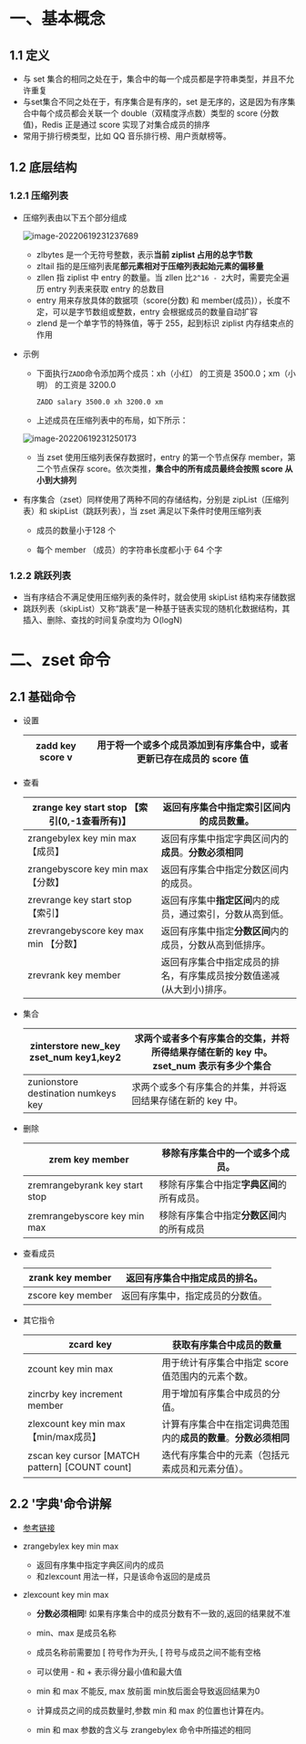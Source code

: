 # 一、基本概念

## 1.1 定义

- 与 set 集合的相同之处在于，集合中的每一个成员都是字符串类型，并且不允许重复
- 与set集合不同之处在于，有序集合是有序的，set 是无序的，这是因为有序集合中每个成员都会关联一个 double（双精度浮点数）类型的 score (分数值)，Redis 正是通过 score 实现了对集合成员的排序
- 常用于排行榜类型，比如 QQ 音乐排行榜、用户贡献榜等。

## 1.2 底层结构

### 1.2.1 压缩列表

- 压缩列表由以下五个部分组成

  ![image-20220619231237689](https://yrecord.oss-cn-hangzhou.aliyuncs.com/picture/202206192312736.png)

  - zlbytes 是一个无符号整数，表示**当前 ziplist 占用的总字节数**
  - zltail 指的是压缩列表尾**部元素相对于压缩列表起始元素的偏移量**
  - zllen 指 ziplist 中 entry 的数量。当 zllen 比`2^16 - 2`大时，需要完全遍历 entry 列表来获取 entry 的总数目
  - entry 用来存放具体的数据项（score(分数) 和 member(成员)），长度不定，可以是字节数组或整数，entry 会根据成员的数量自动扩容
  - zlend 是一个单字节的特殊值，等于 255，起到标识 ziplist 内存结束点的作用

- 示例

  - 下面执行`ZADD`命令添加两个成员：xh（小红） 的工资是 3500.0；xm（小明） 的工资是 3200.0

    ```
    ZADD salary 3500.0 xh 3200.0 xm
    ```

  - 上述成员在压缩列表中的布局，如下所示：

  

  ![image-20220619231250173](https://yrecord.oss-cn-hangzhou.aliyuncs.com/picture/202206192312226.png)

  - 当 zset 使用压缩列表保存数据时，entry 的第一个节点保存 member，第二个节点保存 score。依次类推，**集合中的所有成员最终会按照 score 从小到大排列**

- 有序集合（zset）同样使用了两种不同的存储结构，分别是 zipList（压缩列表）和 skipList（跳跃列表），当 zset 满足以下条件时使用压缩列表

  - 成员的数量小于128 个

  - 每个 member （成员）的字符串长度都小于 64 个字

### 1.2.2 跳跃列表

- 当有序结合不满足使用压缩列表的条件时，就会使用 skipList 结构来存储数据
- 跳跃列表（skipList）又称“跳表”是一种基于链表实现的随机化数据结构，其插入、删除、查找的时间复杂度均为 O(logN)

# 二、zset 命令

## 2.1 基础命令

- 设置

  | zadd key score v | 用于将一个或多个成员添加到有序集合中，或者更新已存在成员的 score 值 |
  | ---------------- | ------------------------------------------------------------ |

- 查看

  | zrange key start stop 【索引(0,-1查看所有)】 | 返回有序集合中指定索引区间内的成员数量。                     |
  | -------------------------------------------- | ------------------------------------------------------------ |
  | zrangebylex key min max【成员】              | 返回有序集中指定字典区间内的**成员**。**分数必须相同**       |
  | zrangebyscore key min max 【分数】           | 返回有序集合中指定分数区间内的成员。                         |
  | zrevrange key start stop 【索引】            | 返回有序集中**指定区间**内的成员，通过索引，分数从高到低。   |
  | zrevrangebyscore key max min 【分数】        | 返回有序集中指定**分数区间**内的成员，分数从高到低排序。     |
  | zrevrank key member                          | 返回有序集合中指定成员的排名，有序集成员按分数值递减(从大到小)排序。 |

- 集合

  | zinterstore new_key zset_num key1,key2 | 求两个或者多个有序集合的交集，并将所得结果存储在新的 key 中。zset_num 表示有多少个集合 |
  | -------------------------------------- | ------------------------------------------------------------ |
  | zunionstore destination numkeys key    | 求两个或多个有序集合的并集，并将返回结果存储在新的 key 中。  |

- 删除

  | zrem key member                | 移除有序集合中的一个或多个成员。           |
  | ------------------------------ | ------------------------------------------ |
  | zremrangebyrank key start stop | 移除有序集合中指定**字典区间**的所有成员。 |
  | zremrangebyscore key min max   | 移除有序集合中指定**分数区间**内的所有成员 |

- 查看成员

  | zrank key member  | 返回有序集合中指定成员的排名。   |
  | ----------------- | -------------------------------- |
  | zscore key member | 返回有序集中，指定成员的分数值。 |

- 其它指令

  | zcard key                                      | 获取有序集合中成员的数量                                     |
  | ---------------------------------------------- | ------------------------------------------------------------ |
  | zcount key min max                             | 用于统计有序集合中指定 score 值范围内的元素个数。            |
  | zincrby key increment member                   | 用于增加有序集合中成员的分值。                               |
  | zlexcount key min max【min/max成员】           | 计算有序集合中在指定词典范围内的**成员的数量**。**分数必须相同** |
  | zscan key cursor [MATCH pattern] [COUNT count] | 迭代有序集合中的元素（包括元素成员和元素分值）。             |

## 2.2 '字典'命令讲解

- [参考链接](https://blog.csdn.net/succing/article/details/121081595?utm_medium=distribute.pc_relevant.none-task-blog-2~default~baidujs_utm_term~default-0-121081595-blog-103548791.pc_relevant_paycolumn_v3&spm=1001.2101.3001.4242.1&utm_relevant_index=3)

- zrangebylex key min max  
  - 返回有序集中指定字典区间内的成员
  - 和zlexcount 用法一样，只是该命令返回的是成员

- zlexcount key min max

  - **分数必须相同**! 如果有序集合中的成员分数有不一致的,返回的结果就不准
  - min、max 是成员名称

  - 成员名称前需要加 [ 符号作为开头, [ 符号与成员之间不能有空格

  - 可以使用 - 和 + 表示得分最小值和最大值

  - min 和 max 不能反, max 放前面 min放后面会导致返回结果为0

  - 计算成员之间的成员数量时,参数 min 和 max 的位置也计算在内。

  - min 和 max 参数的含义与 zrangebylex 命令中所描述的相同